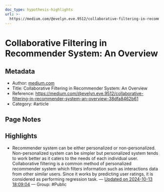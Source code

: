 ```yaml
---
doc_type: hypothesis-highlights
url: >-
  https://medium.com/@evelyn.eve.9512/collaborative-filtering-in-recommender-system-an-overview-38dfa8462b61
---
```


# Collaborative Filtering in Recommender System: An Overview

## Metadata
- Author: [medium.com]()
- Title: Collaborative Filtering in Recommender System: An Overview
- Reference: https://medium.com/@evelyn.eve.9512/collaborative-filtering-in-recommender-system-an-overview-38dfa8462b61
- Category: #article

## Page Notes
## Highlights
- Recommender system can be either personalized or non-personalized. Non-personalized system can be simpler but personalized system tends to work better as it caters to the needs of each individual user. Collaborative filtering is a common method of personalized recommender system which filters information such as interactions data from other similar users. Since it works by predicting user ratings, it is considered as performing regression task. — [Updated on 2024-10-13 18:09:04](https://hyp.is/d5y8Col9Ee-vGgM_IxRsvA/medium.com/@evelyn.eve.9512/collaborative-filtering-in-recommender-system-an-overview-38dfa8462b61) — Group: #Public



